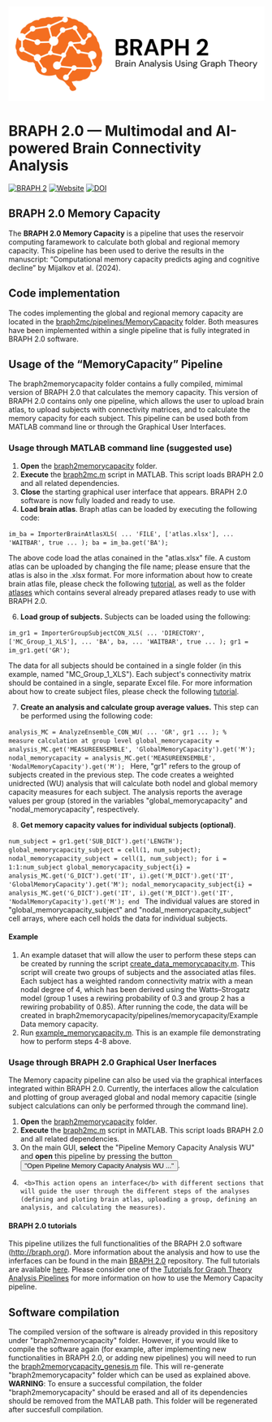 ![BRAPH 2.0](braph2banner.png)


# BRAPH 2.0 — Multimodal and AI-powered Brain Connectivity Analysis

[![BRAPH 2](https://img.shields.io/twitter/url?label=BRAPH%202&style=social&url=https%3A%2F%2Ftwitter.com%2Fbraph2software)](https://twitter.com/braph2software)
[![Website](https://img.shields.io/website?up_message=braph.org&url=http%3A%2F%2Fbraph.org%2F)](http://braph.org/)
[![DOI](https://img.shields.io/badge/DOI-10.1371%2Fjournal.pone.0178798-blue)](https://doi.org/10.1371/journal.pone.0178798)


## BRAPH 2.0 Memory Capacity
The **BRAPH 2.0 Memory Capacity** is a pipeline that uses the reservoir computing faramework to calculate both global and regional memory capacity. This pipeline has been used to derive the results in the manuscript: “Computational memory capacity predicts aging and cognitive decline” by Mijalkov et al. (2024).

## Code implementation
The codes implementing the global and regional memory capacity are located in the [braph2mc/pipelines/MemoryCapacity](https://github.com/braph-software/MemoryCapacity/tree/develop/braph2mc/pipelines/MemoryCapacity) folder. 
Both measures have been implemented within a single pipeline that is fully integrated in BRAPH 2.0 software.

## Usage of the “MemoryCapacity” Pipeline
The braph2memorycapacity folder contains a fully compiled, mimimal version of BRAPH 2.0 that calculates the memory capacity. This version of BRAPH 2.0 contains only one pipeline, which allows the user to upload brain atlas, to upload subjects with connectivity matrices, and to calculate the memory capacity for each subject. This pipeline can be used both from  MATLAB command line or through the Graphical User Interfaces. 

### Usage through MATLAB command line (suggested use)
1.	<b>Open</b> the [braph2memorycapacity](https://github.com/braph-software/MemoryCapacity/tree/develop/braph2memorycapacity) folder. 
2.	<b>Execute</b> the [braph2mc.m](https://github.com/braph-software/MemoryCapacity/blob/develop/braph2mc/braph2mc.m) script in MATLAB. This script loads BRAPH 2.0 and all related dependencies. 
3. <b>Close</b> the starting graphical user interface that appears. BRAPH 2.0 software is now fully loaded and ready to use. 
4. <b>Load brain atlas</b>. Braph atlas can be loaded by executing the following code:
 
<code>im_ba = ImporterBrainAtlasXLS( ...
    'FILE', ['atlas.xlsx'], ...
    'WAITBAR', true ...
    );
ba = im_ba.get('BA'); 
</code>

The above code load the atlas conained in the "atlas.xlsx" file. A custom atlas can be uploaded by changing the file name; please ensure that the atlas is also in the .xlsx format. For more information about how to create brain atlas file, please check the following [tutorial](https://github.com/braph-software/BRAPH-2/tree/develop/tutorials/general/tut_ba), as well as the folder [atlases](https://github.com/braph-software/BRAPH-2/tree/develop/braph2/atlases) which contains several already prepared atlases ready to use with BRAPH 2.0.

6. <b>Load group of subjects.</b> Subjects can be loaded using the following:

<code>im_gr1 = ImporterGroupSubjectCON_XLS( ...
    'DIRECTORY', ['MC_Group_1_XLS'], ...
    'BA', ba, ...
    'WAITBAR', true ...
    );
gr1 = im_gr1.get('GR');
</code>

The data for all subjects should be contained in a single folder (in this example, named "MC_Group_1_XLS"). Each subject's connectivity matrix should be contained in a single, separate Excel file. For more information about how to create subject files, please check the following [tutorial](https://github.com/braph-software/BRAPH-2/tree/develop/tutorials/general/tut_gr_con).

7. <b>Create an analysis and calculate group average values.</b> This step can be performed using the following code:

<code>analysis_MC = AnalyzeEnsemble_CON_WU( ...
    'GR', gr1 ...
    );
% measure calculation at group level
global_memorycapacity = analysis_MC.get('MEASUREENSEMBLE', 'GlobalMemoryCapacity').get('M');
nodal_memorycapacity = analysis_MC.get('MEASUREENSEMBLE', 'NodalMemoryCapacity').get('M');
</code>
Here, "gr1" refers to the group of subjects created in the previous step. The code creates a weighted unidrected (WU) analysis that will calculate both nodel and global memory capacity measures for each subject. The analysis reports the average values per group (stored in the variables "global_memorycapacity" and "nodal_memorycapacity", respectively. 

8. <b>Get memory capacity values for individual subjects (optional)</b>. 

<code>num_subject = gr1.get('SUB_DICT').get('LENGTH');
global_memorycapacity_subject = cell(1, num_subject);
nodal_memorycapacity_subject  = cell(1, num_subject);
for i = 1:1:num_subject
    global_memorycapacity_subject{i} = analysis_MC.get('G_DICT').get('IT', i).get('M_DICT').get('IT', 'GlobalMemoryCapacity').get('M');
    nodal_memorycapacity_subject{i}  = analysis_MC.get('G_DICT').get('IT', i).get('M_DICT').get('IT', 'NodalMemoryCapacity').get('M');
end
</code>
The individual values are stored in "global_memorycapacity_subject" and "nodal_memorycapacity_subject" cell arrays, where each cell holds the data for individual subjects.

#### Example

1. An example dataset that will allow the user to perform these steps can be created by running the script [create_data_memorycapacity.m](https://github.com/braph-software/MemoryCapacity/blob/gv/memorycapacity/create_data_memorycapacity.m). This script will create two groups of subjects and the associated atlas files. Each subject has a weighted random connectivity matrix with a mean nodal degree of 4, which has been derived using the Watts–Strogatz model (group 1 uses a rewiring probability of 0.3 and group 2 has a rewiring probability of 0.85). After running the code, the data will be created in braph2memorycapacity/pipelines/memorycapacity/Example Data memory capacity.
2. Run [example_memorycapacity.m](https://github.com/braph-software/MemoryCapacity/blob/gv/memorycapacity/example_memorycapacity.m). This is an example file demonstrating how to perform steps 4-8 above.


### Usage through BRAPH 2.0 Graphical User Inerfaces
The Memory capacity pipeline can also be used via the graphical interfaces integrated within BRAPH 2.0. Currently, the interfaces allow the calculation and plotting of group averaged global and nodal memory capacitie (single subject calculations can only be performed through the command line). 
1. <b>Open</b> the [braph2memorycapacity](https://github.com/braph-software/MemoryCapacity/tree/develop/braph2memorycapacity) folder. 
2.	<b>Execute</b> the [braph2mc.m](https://github.com/braph-software/MemoryCapacity/blob/develop/braph2mc/braph2mc.m) script in MATLAB. This script loads BRAPH 2.0 and all related dependencies. 
3.	On the main GUI, <b>select</b> the "Pipeline Memory Capacity Analysis WU" and <b>open</b> this pipeline by pressing the button <button>"Open Pipeline Memory Capacity Analysis WU ..."</button>.
4.		<b>This action opens an interface</b> with different sections that will guide the user through the different steps of the analyses (defining and ploting brain atlas, uploading a group, defining an analysis, and calculating the measures).

#### BRAPH 2.0 tutorials

This pipeline utilizes the full functionalities of the BRAPH 2.0 software (http://braph.org/). More information about the analysis and how to use the inferfaces can be found in the main [BRAPH 2.0](https://github.com/braph-software/BRAPH-2/tree/develop) repository. The full tutorials are available [here](https://github.com/braph-software/BRAPH-2/tree/develop/tutorials). Please consider one of the [Tutorials for Graph Theory Analysis Pipelines](https://github.com/braph-software/BRAPH-2/tree/develop/tutorials/pipelines#single-layer-connectivity-pipelines) for more information on how to use the Memory Capacity pipeline.  

## Software compilation

The compiled version of the software is already provided in this repository under "braph2memorycapacity" folder. However, if you would like to compile the software again (for example, after implementing new functionalities in BRAPH 2.0, or adding new pipelines) you will need to run the [braph2memorycapacity_genesis.m](https://github.com/braph-software/MemoryCapacity/blob/develop/braph2genesis/braph2genesis.m) file. This will re-generate "braph2memorycapacity" folder which can be used as explained above. **WARNING**: To ensure a successful compilation, the folder "braph2memorycapacity" should be erased and all of its dependencies should be removed from the MATLAB path. This folder will be regenerated after succesfull compilation.

